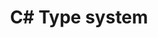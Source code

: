 ---
title: C# Type system
description: C# Type system
keywords: .NET, .NET Core
ms.date: 12/01/2016
ms.topic: article
ms.prod: .net
ms.technology: devlang-csharp
ms.devlang: csharp
ms.assetid: 08589912-2fa0-4636-9aa6-d8b2b83cdf88
redirect_url: /dotnet/articles/csharp/programming-guide/types/index
---